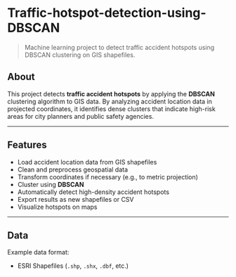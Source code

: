 # Traffic-hotspot-detection-using-DBSCAN

> Machine learning project to detect traffic accident hotspots using DBSCAN clustering on GIS shapefiles.

## About
This project detects **traffic accident hotspots** by applying the **DBSCAN** clustering algorithm to GIS data. By analyzing accident location data in projected coordinates, it identifies dense clusters that indicate high-risk areas for city planners and public safety agencies.

---

## Features
- Load accident location data from GIS shapefiles
- Clean and preprocess geospatial data
- Transform coordinates if necessary (e.g., to metric projection)
- Cluster using **DBSCAN**
- Automatically detect high-density accident hotspots
- Export results as new shapefiles or CSV
- Visualize hotspots on maps

---

## Data
Example data format:
- ESRI Shapefiles (`.shp`, `.shx`, `.dbf`, etc.)
